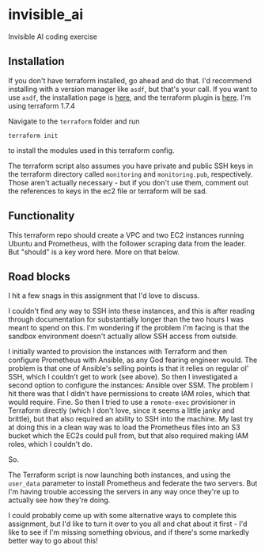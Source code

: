 # invisible_ai
Invisible AI coding exercise

## Installation
If you don't have terraform installed, go ahead and do that. I'd recommend installing with a version manager like `asdf`, but that's your call. If you want to use `asdf`, the installation page is [here](https://asdf-vm.com/), and the terraform plugin is [here](https://github.com/asdf-community/asdf-hashicorp). I'm using terraform 1.7.4

Navigate to the `terraform` folder and run
```
terraform init
```
to install the modules used in this terraform config.

The terraform script also assumes you have private and public SSH keys in the terraform directory called `monitoring` and `monitoring.pub`, respectively. Those aren't actually necessary - but if you don't use them, comment out the references to keys in the ec2 file or terraform will be sad.

## Functionality
This terraform repo should create a VPC and two EC2 instances running Ubuntu and Prometheus, with the follower scraping data from the leader. But "should" is a key word here. More on that below.

## Road blocks
I hit a few snags in this assignment that I'd love to discuss.

I couldn't find any way to SSH into these instances, and this is after reading through documentation for substantially longer than the two hours I was meant to spend on this. I'm wondering if the problem I'm facing is that the sandbox environment doesn't actually allow SSH access from outside.

I initially wanted to provision the instances with Terraform and then configure Prometheus with Ansible, as any God fearing engineer would. The problem is that one of Ansible's selling points is that it relies on regular ol' SSH, which I couldn't get to work (see above). So then I investigated a second option to configure the instances: Ansible over SSM. The problem I hit there was that I didn't have permissions to create IAM roles, which that would require. Fine. So then I tried to use a `remote-exec` provisioner in Terraform directly (which I don't love, since it seems a little janky and brittle), but that also required an ability to SSH into the machine. My last try at doing this in a clean way was to load the Prometheus files into an S3 bucket which the EC2s could pull from, but that also required making IAM roles, which I couldn't do.

So.

The Terraform script is now launching both instances, and using the `user_data` parameter to install Prometheus and federate the two servers. But I'm having trouble accessing the servers in any way once they're up to actually see how they're doing. 

I could probably come up with some alternative ways to complete this assignment, but I'd like to turn it over to you all and chat about it first - I'd like to see if I'm missing something obvious, and if there's some markedly better way to go about this!